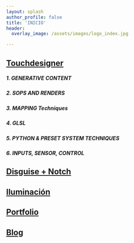```yaml
---
layout: splash
author_profile: false
title: 'INICIO'
header:
  overlay_image: /assets/images/logo_index.jpg

---
```

## [Touchdesigner](/touchdesigner/)
##### 1. GENERATIVE CONTENT  
##### 2. SOPS AND RENDERS 
##### 3. MAPPING Techniques 
##### 4. GLSL 
##### 5. PYTHON & PRESET SYSTEM TECHNIQUES 
##### 6. INPUTS, SENSOR, CONTROL 

## [Disguise + Notch](/disguise/)
## [Iluminación](/iluminacion/)
## [Portfolio](/portfolio/)
## [Blog](/posts/)




    




